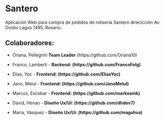 # Santero
Aplicación Web para compra de pedidos de rotisería Santero direcicción Av. Ovidio Lagos 1495, Rosario.

## Colaboradores:
<ul><li> Oriana, Pellegrini  <strong>Team Leader</strong> (https://github.com/Oriana10)</li></ul>
<ul><li> Franco, Lamberti - <strong>Backend: (https://github.com/FrancoFelg)</strong></li></ul>
<ul><li> Elías, Yoc  - <strong>Frontend: (https://github.com/EliasYoc)</strong></li></ul>
<ul><li> Jano, Melul  - <strong>Frontend: (https://github.com/JanoMelul)</strong></li></ul>
<ul><li> Marcos, Escobar  - <strong>Frontend: (https://github.com/markosmk)</strong></li></ul>
<ul><li> David, Henao - <strong>Diseño Ux/Ui: (https://github.com/dhdev7)</strong></li></ul>
<ul><li> Maria, Vásquez - <strong>Diseño Ux/Ui: (https://github.com/magshva)</strong></li></ul>
